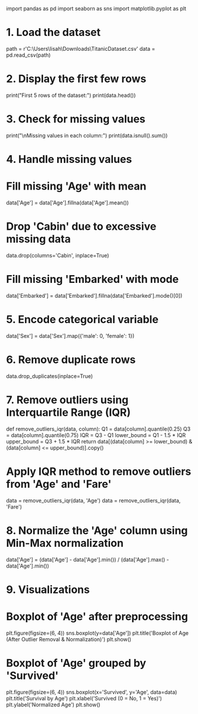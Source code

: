 import pandas as pd
import seaborn as sns
import matplotlib.pyplot as plt

# 1. Load the dataset
path = r'C:\Users\lisah\Downloads\TitanicDataset.csv'
data = pd.read_csv(path)

# 2. Display the first few rows
print("First 5 rows of the dataset:")
print(data.head())

# 3. Check for missing values
print("\nMissing values in each column:")
print(data.isnull().sum())

# 4. Handle missing values
# Fill missing 'Age' with mean
data['Age'] = data['Age'].fillna(data['Age'].mean())

# Drop 'Cabin' due to excessive missing data
data.drop(columns='Cabin', inplace=True)

# Fill missing 'Embarked' with mode
data['Embarked'] = data['Embarked'].fillna(data['Embarked'].mode()[0])

# 5. Encode categorical variable
data['Sex'] = data['Sex'].map({'male': 0, 'female': 1})

# 6. Remove duplicate rows
data.drop_duplicates(inplace=True)

# 7. Remove outliers using Interquartile Range (IQR)
def remove_outliers_iqr(data, column):
    Q1 = data[column].quantile(0.25)
    Q3 = data[column].quantile(0.75)
    IQR = Q3 - Q1
    lower_bound = Q1 - 1.5 * IQR
    upper_bound = Q3 + 1.5 * IQR
    return data[(data[column] >= lower_bound) & (data[column] <= upper_bound)].copy()

# Apply IQR method to remove outliers from 'Age' and 'Fare'
data = remove_outliers_iqr(data, 'Age')
data = remove_outliers_iqr(data, 'Fare')

# 8. Normalize the 'Age' column using Min-Max normalization
data['Age'] = (data['Age'] - data['Age'].min()) / (data['Age'].max() - data['Age'].min())

# 9. Visualizations
# Boxplot of 'Age' after preprocessing
plt.figure(figsize=(6, 4))
sns.boxplot(y=data['Age'])
plt.title('Boxplot of Age (After Outlier Removal & Normalization)')
plt.show()

# Boxplot of 'Age' grouped by 'Survived'
plt.figure(figsize=(6, 4))
sns.boxplot(x='Survived', y='Age', data=data)
plt.title('Survival by Age')
plt.xlabel('Survived (0 = No, 1 = Yes)')
plt.ylabel('Normalized Age')
plt.show()
